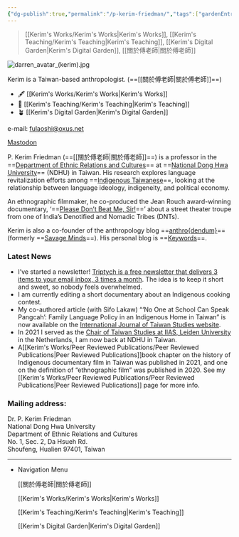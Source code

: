 ```yaml
---
{"dg-publish":true,"permalink":"/p-kerim-friedman/","tags":["gardenEntry"]}
---
```


> [[Kerim's Works/Kerim's Works\|Kerim's Works]], [[Kerim's Teaching/Kerim's Teaching\|Kerim's Teaching]], [[Kerim's Digital Garden\|Kerim's Digital Garden]], [[關於傅老師\|關於傅老師]]

![darren_avatar_(kerim).jpg](/img/user/files/darren_avatar_(kerim).jpg)

Kerim is a Taiwan-based anthropologist. (==[[關於傅老師\|關於傅老師]]==)

  

- 🖋 [[Kerim's Works/Kerim's Works\|Kerim's Works]]
- 📓 [[Kerim's Teaching/Kerim's Teaching\|Kerim's Teaching]]
- 🪴 [[Kerim's Digital Garden\|Kerim's Digital Garden]]

  

e-mail: fulaoshi@oxus.net

[Mastodon](https://zirk.us/@kerim)

  

P. Kerim Friedman (==[[關於傅老師\|關於傅老師]]==) is a professor in the ==[Department of Ethnic Relations and Cultures](https://rc025.ndhu.edu.tw/?Lang=en)== at ==[National Dong Hwa University](https://epage.ndhu.edu.tw/bin/home.php?Lang=en)== (NDHU) in Taiwan. His research explores language revitalization efforts among ==[Indigenous Taiwanese](https://en.wikipedia.org/wiki/Taiwanese_indigenous_peoples)==, looking at the relationship between language ideology, indigeneity, and political economy.

An ethnographic filmmaker, he co-produced the Jean Rouch award-winning documentary, ‘==[Please Don’t Beat Me, Sir!](https://pleasedontbeatmesir.fournineandahalf.com/)==’ about a street theater troupe from one of India’s Denotified and Nomadic Tribes (DNTs).

Kerim is also a co-founder of the anthropology blog ==[anthro{dendum}](https://anthrodendum.org/)== (formerly ==[Savage Minds](https://savageminds.org/)==). His personal blog is ==[Keywords](https://keywords.oxus.net/)==.

### Latest News

- I’ve started a newsletter! [Triptych is a free newsletter that delivers 3 items to your email inbox, 3 times a month](https://triptych.oxus.net/). The idea is to keep it short and sweet, so nobody feels overwhelmed.
- I am currently editing a short documentary about an Indigenous cooking contest.
- My co-authored article (with Sifo Lakaw) “‘No One at School Can Speak Pangcah’: Family Language Policy in an Indigenous Home in Taiwan” is now available on the [International Journal of Taiwan Studies website](https://brill.com/view/journals/ijts/aop/article-10.1163-24688800-20221237/article-10.1163-24688800-20221237.xml).
- In 2021 I served as the [Chair of Taiwan Studies at IIAS, Leiden University](https://www.iias.asia/profile/p-kerim-friedman) in the Netherlands, I am now back at NDHU in Taiwan.
- A[[Kerim's Works/Peer Reviewed Publications/Peer Reviewed Publications\|Peer Reviewed Publications]]book chapter on the history of Indigenous documentary film in Taiwan was published in 2021, and one on the definition of “ethnographic film” was published in 2020. See my [[Kerim's Works/Peer Reviewed Publications/Peer Reviewed Publications\|Peer Reviewed Publications]] page for more info.

### Mailing address:

Dr. P. Kerim Friedman  
National Dong Hwa University  
Department of Ethnic Relations and Cultures  
No. 1, Sec. 2, Da Hsueh Rd.  
Shoufeng, Hualien 97401, Taiwan  

  

---

- Navigation Menu
    
    [[關於傅老師\|關於傅老師]]
    
    [[Kerim's Works/Kerim's Works\|Kerim's Works]]
    
    [[Kerim's Teaching/Kerim's Teaching\|Kerim's Teaching]]
    
    [[Kerim's Digital Garden\|Kerim's Digital Garden]]